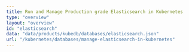 ```yaml
---
title: Run and Manage Production grade Elasticsearch in Kubernetes
type: "overview"
layout: "overview"
id: "elasticsearch"
data: "data/products/kubedb/databases/elasticsearch.json"
url: "/kubernetes/databases/manage-elasticsearch-in-kubernetes"
---
```

